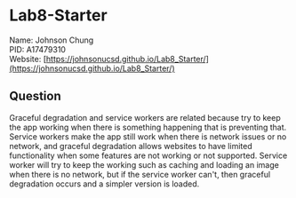 # Lab8-Starter
Name: Johnson Chung  
PID: A17479310  
Website: [https://johnsonucsd.github.io/Lab8_Starter/](https://johnsonucsd.github.io/Lab8_Starter/)
## Question 
Graceful degradation and service workers are related because try to keep the app working when there is something happening that is preventing that. Service workers make the app still work when there is network issues or no network, and graceful degradation allows websites to have limited functionality when some features are not working or not supported. Service worker will try to keep the working such as caching and loading an image when there is no network, but if the service worker can't, then graceful degradation occurs and a simpler version is loaded.